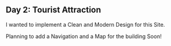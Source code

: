 ## Day 2: Tourist Attraction

I wanted to implement a Clean and Modern Design for this Site.

Planning to add a Navigation and a Map for the building Soon!
